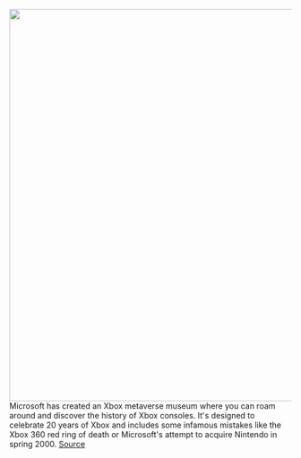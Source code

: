<img src='https://cdn.vox-cdn.com/thumbor/Ia0NXDBA0x24y6qubpu1HLBDl-k=/0x0:1996x1153/1200x800/filters:focal(839x418:1157x736)/cdn.vox-cdn.com/uploads/chorus_image/image/70182281/HGWv24g.0.jpeg' width='700px' /><br/>
Microsoft has created an Xbox metaverse museum where you can roam around and discover the history of Xbox consoles. It's designed to celebrate 20 years of Xbox and includes some infamous mistakes like the Xbox 360 red ring of death or Microsoft's attempt to acquire Nintendo in spring 2000.
<a href='https://www.theverge.com/2021/11/23/22798429/xbox-museum-20th-anniversary-stats-achievements'> Source <a/>